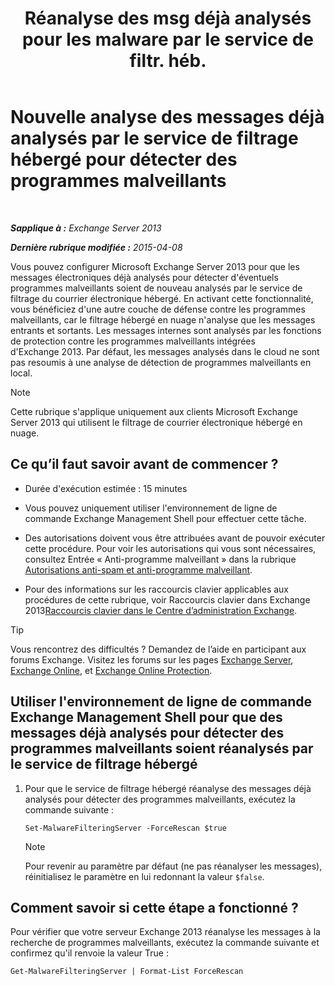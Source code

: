 ﻿---
title: 'Réanalyse des msg déjà analysés pour les malware par le service de filtr. héb.'
TOCTitle: Nouvelle analyse des messages déjà analysés par le service de filtrage hébergé pour détecter des programmes malveillants
ms:assetid: ad3b6f65-6399-4a4b-8679-2e4f7f74bbbe
ms:mtpsurl: https://technet.microsoft.com/fr-fr/library/JJ150548(v=EXCHG.150)
ms:contentKeyID: 50478989
ms.date: 04/24/2018
mtps_version: v=EXCHG.150
ms.translationtype: HT
---

# Nouvelle analyse des messages déjà analysés par le service de filtrage hébergé pour détecter des programmes malveillants

 

_**Sapplique à :** Exchange Server 2013_

_**Dernière rubrique modifiée :** 2015-04-08_

Vous pouvez configurer Microsoft Exchange Server 2013 pour que les messages électroniques déjà analysés pour détecter d'éventuels programmes malveillants soient de nouveau analysés par le service de filtrage du courrier électronique hébergé. En activant cette fonctionnalité, vous bénéficiez d'une autre couche de défense contre les programmes malveillants, car le filtrage hébergé en nuage n'analyse que les messages entrants et sortants. Les messages internes sont analysés par les fonctions de protection contre les programmes malveillants intégrées d'Exchange 2013. Par défaut, les messages analysés dans le cloud ne sont pas resoumis à une analyse de détection de programmes malveillants en local.

> [!NOTE]
> Cette rubrique s'applique uniquement aux clients Microsoft Exchange Server 2013 qui utilisent le filtrage de courrier électronique hébergé en nuage.


## Ce qu’il faut savoir avant de commencer ?

  - Durée d'exécution estimée : 15 minutes

  - Vous pouvez uniquement utiliser l'environnement de ligne de commande Exchange Management Shell pour effectuer cette tâche.

  - Des autorisations doivent vous être attribuées avant de pouvoir exécuter cette procédure. Pour voir les autorisations qui vous sont nécessaires, consultez Entrée « Anti-programme malveillant » dans la rubrique [Autorisations anti-spam et anti-programme malveillant](anti-spam-and-anti-malware-permissions-exchange-2013-help.md).

  - Pour des informations sur les raccourcis clavier applicables aux procédures de cette rubrique, voir Raccourcis clavier dans Exchange 2013[Raccourcis clavier dans le Centre d’administration Exchange](keyboard-shortcuts-in-the-exchange-admin-center-exchange-online-protection-help.md).

> [!TIP]
> Vous rencontrez des difficultés ? Demandez de l’aide en participant aux forums Exchange. Visitez les forums sur les pages <a href="https://go.microsoft.com/fwlink/p/?linkid=60612">Exchange Server</a>, <a href="https://go.microsoft.com/fwlink/p/?linkid=267542">Exchange Online</a>, et <a href="https://go.microsoft.com/fwlink/p/?linkid=285351">Exchange Online Protection</a>.


## Utiliser l'environnement de ligne de commande Exchange Management Shell pour que des messages déjà analysés pour détecter des programmes malveillants soient réanalysés par le service de filtrage hébergé

1.  Pour que le service de filtrage hébergé réanalyse des messages déjà analysés pour détecter des programmes malveillants, exécutez la commande suivante :
    
        Set-MalwareFilteringServer -ForceRescan $true
    
    > [!NOTE]
    > Pour revenir au paramètre par défaut (ne pas réanalyser les messages), réinitialisez le paramètre en lui redonnant la valeur <code>$false</code>.


## Comment savoir si cette étape a fonctionné ?

Pour vérifier que votre serveur Exchange 2013 réanalyse les messages à la recherche de programmes malveillants, exécutez la commande suivante et confirmez qu'il renvoie la valeur True :

    Get-MalwareFilteringServer | Format-List ForceRescan

